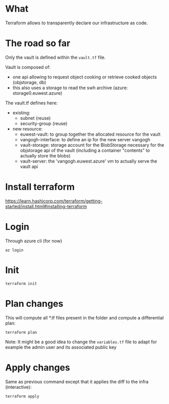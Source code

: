 # What

Terraform allows to transparently declare our infrastructure as code.


# The road so far

Only the vault is defined within the `vault.tf` file.

Vault is composed of:
- one api allowing to request object cooking or retrieve cooked objects
  (objstorage, db)
- this also uses a storage to read the swh archive (azure:
  storage0.euwest.azure)

The vault.tf defines here:
- existing:
  - subnet (reuse)
  - security-group (reuse)
- new resource:
  - euwest-vault: to group together the allocated resource for the vault
  - vangogh-interface: to define an ip for the new server vangogh
  - vault-storage: storage account for the BlobStorage necessary for the
    objstorage api of the vault (including a container "contents" to actually
    store the blobs)
  - vault-server: the 'vangogh.euwest.azure' vm to actually serve the vault api

# Install terraform

https://learn.hashicorp.com/terraform/getting-started/install.html#installing-terraform

# Login

Through azure cli (for now)

```
az login
```

# Init

```
terraform init
```

# Plan changes

This will compute all *.tf files present in the folder and compute a
differential plan:

```
terraform plan
```

Note: It might be a good idea to change the `variables.tf` file to adapt for
example the admin user and its associated public key

# Apply changes

Same as previous command except that it applies the diff to the infra
(interactive):

```
terraform apply
```
